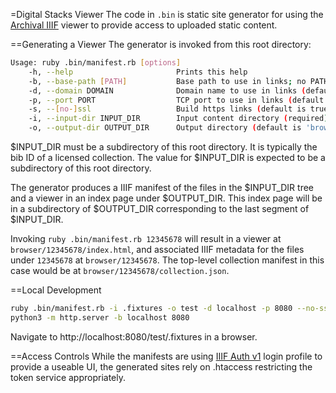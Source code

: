 =Digital Stacks Viewer
The code in `.bin` is static site generator for using the [Archival IIIF](https://archival-iiif.github.io/) viewer to
provide access to uploaded static content.

==Generating a Viewer
The generator is invoked from this root directory:
```bash
Usage: ruby .bin/manifest.rb [options]
    -h, --help                       Prints this help
    -b, --base-path [PATH]           Base path to use in links; no PATH arg will be none (default is digitalstacks)
    -d, --domain DOMAIN              Domain name to use in links (default is lito.cul.columbia.edu)
    -p, --port PORT                  TCP port to use in links (default is implicit per ssl option)
    -s, --[no-]ssl                   Build https links (default is true)
    -i, --input-dir INPUT_DIR        Input content directory (required)
    -o, --output-dir OUTPUT_DIR      Output directory (default is 'browser')
```

$INPUT_DIR must be a subdirectory of this root directory. It is typically the bib ID of a licensed collection.
The value for $INPUT_DIR is expected to be a subdirectory of this root directory.

The generator produces a IIIF manifest of the files in the $INPUT_DIR tree and a viewer in an index page under $OUTPUT_DIR. This index page will be in a subdirectory of $OUTPUT_DIR corresponding to the last segment of $INPUT_DIR.

Invoking `ruby .bin/manifest.rb 12345678` will result in a viewer at `browser/12345678/index.html`,
and associated IIIF metadata for the files under `12345678` at `browser/12345678`. The top-level collection manifest
in this case would be at `browser/12345678/collection.json`.

==Local Development
```bash
ruby .bin/manifest.rb -i .fixtures -o test -d localhost -p 8080 --no-ssl -b ""
python3 -m http.server -b localhost 8080
```

Navigate to http://localhost:8080/test/.fixtures in a browser.

==Access Controls
While the manifests are using [IIIF Auth v1](https://iiif.io/api/auth/1.0) login profile to provide a useable UI,
the generated sites rely on .htaccess restricting the token service appropriately.
